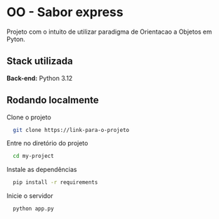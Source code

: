 
# OO - Sabor express

Projeto com o intuito de utilizar paradigma de Orientacao a Objetos em Pyton. 




## Stack utilizada


**Back-end:** Python 3.12


## Rodando localmente

Clone o projeto

```bash
  git clone https://link-para-o-projeto
```

Entre no diretório do projeto

```bash
  cd my-project
```

Instale as dependências

```bash
  pip install -r requirements
```

Inicie o servidor

```bash
  python app.py
```

